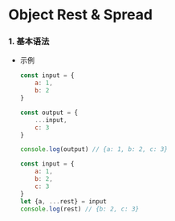 # Object Rest & Spread

### 1. 基本语法

- 示例

  ```js
  const input = {
      a: 1,
      b: 2
  }
  
  const output = {
      ...input,
      c: 3
  }
  
  console.log(output) // {a: 1, b: 2, c: 3}
  ```
  
  ```js
  const input = {
      a: 1,
      b: 2, 
      c: 3
  }
  let {a, ...rest} = input
  console.log(rest) // {b: 2, c: 3}
  ```
  
  



